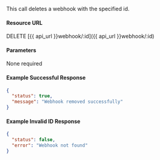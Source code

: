 This call deletes a webhook with the specified id.

#### Resource URL
DELETE [{{ api_url }}webhook/:id]({{ api_url }}webhook/:id)


#### Parameters
None required

<!--code-->
#### Example Successful Response
``` json
{
  "status": true,
  "message": "Webhook removed successfully"
}
```


#### Example Invalid ID Response
``` json
{
  "status": false,
  "error": "Webhook not found"
}
```
<!--/code-->